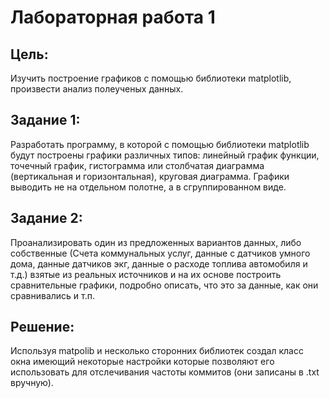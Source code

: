 # Лабораторная работа 1
## Цель:
Изучить построение графиков с помощью библиотеки matplotlib, произвести анализ полеученых данных.
## Задание 1:
Разработать программу, в которой с помощью библиотеки matplotlib будут построены графики различных типов: линейный график функции, точечный график, гистограмма или столбчатая диаграмма (вертикальная и горизонтальная), круговая диаграмма. Графики выводить не на отдельном полотне, а в сгруппированном виде.
## Задание 2:
Проанализировать один из предложенных вариантов данных, либо собственные (Счета коммунальных услуг, данные с датчиков умного дома, данные датчиков экг, данные о расходе топлива автомобиля и т.д.) взятые из реальных источников и на их основе построить сравнительные графики, подробно описать, что это за данные, как они сравнивались и т.п.
## Решение:
Используя matpolib и несколько сторонних библиотек создал класс окна имеющий некоторые настройки которые позволяют его использовать для отслечивания частоты коммитов (они записаны в .txt вручную). 